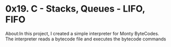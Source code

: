 # 0x19. C - Stacks, Queues - LIFO, FIFO

<!----->

 About:In this project, I created a simple interpreter for Monty ByteCodes. The interpreter reads a bytecode file and executes the bytecode commands

